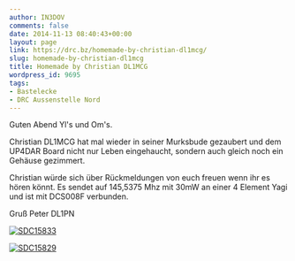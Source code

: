 ```yaml
---
author: IN3DOV
comments: false
date: 2014-11-13 08:40:43+00:00
layout: page
link: https://drc.bz/homemade-by-christian-dl1mcg/
slug: homemade-by-christian-dl1mcg
title: Homemade by Christian DL1MCG
wordpress_id: 9695
tags:
- Bastelecke
- DRC Aussenstelle Nord
---
```


Guten Abend Yl's und Om's.

Christian DL1MCG hat mal wieder in seiner Murksbude gezaubert und dem UP4DAR Board nicht nur Leben eingehaucht, sondern auch gleich noch ein Gehäuse gezimmert.  

Christian würde sich über Rückmeldungen von euch freuen wenn ihr es hören könnt.
Es sendet auf 145,5375 Mhz mit 30mW an einer 4 Element Yagi und ist mit DCS008F verbunden.

Gruß Peter DL1PN


[![SDC15833](https://drc.bz/wp-content/uploads/2014/11/SDC15833-1024x576.jpg)](https://drc.bz/wp-content/uploads/2014/11/SDC15833.jpg)



[![SDC15829](https://drc.bz/wp-content/uploads/2014/11/SDC15829-1024x576.jpg)](https://drc.bz/wp-content/uploads/2014/11/SDC15829.jpg)



